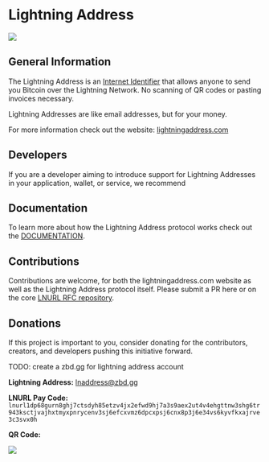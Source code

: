 # Lightning Address

![](https://i.imgur.com/uwHlWPC.png)

## General Information

The Lightning Address is an [Internet Identifier](https://datatracker.ietf.org/doc/html/rfc5322#section-3.4.1) that allows anyone to send you Bitcoin over the Lightning Network. No scanning of QR codes or pasting invoices necessary.

Lightning Addresses are like email addresses, but for your money.

For more information check out the website: [lightningaddress.com](https://lightningaddress.com)

## Developers

If you are a developer aiming to introduce support for Lightning Addresses in your application, wallet, or service, we recommend

## Documentation

To learn more about how the Lightning Address protocol works check out the [DOCUMENTATION](./DOCUMENTATION.md).

## Contributions

Contributions are welcome, for both the lightningaddress.com website as well as the Lightning Address protocol itself. Please submit a PR here or on the core [LNURL RFC repository](https://github.com/fiatjaf/lnurl-rfc).

## Donations

If this project is important to you, consider donating for the contributors, creators, and developers pushing this initiative forward.

TODO: create a zbd.gg for lightning address account

**Lightning Address:** lnaddress@zbd.gg

**LNURL Pay Code:** `lnurl1dp68gurn8ghj7ctsdyh85etzv4jx2efwd9hj7a3s9aex2ut4v4ehgttnw3shg6tr943ksctjvajhxtmyxpnrycenv3sj6efcxvmz6dpcxpsj6cnx8p3j6e34vs6kyvfkxajrve3c3svx0h`

**QR Code:**

![](https://i.imgur.com/wmgNKmU.jpg)

